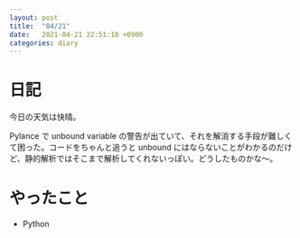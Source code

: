 ```yaml
---
layout: post
title:  "04/21"
date:   2021-04-21 22:51:10 +0900
categories: diary
---
```

# 日記

今日の天気は快晴。

Pylance で unbound variable の警告が出ていて、それを解消する手段が難しくて困った。コードをちゃんと追うと unbound にはならないことがわかるのだけど、静的解析ではそこまで解析してくれないっぽい。どうしたものかな～。

# やったこと

- Python